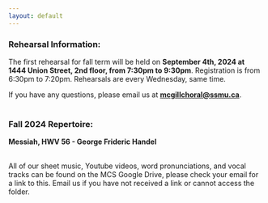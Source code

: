 ```yaml
---
layout: default
---
```


### Rehearsal Information:
The first rehearsal for fall term will be held on **September 4th, 2024 at 1444 Union Street, 2nd floor, from 7:30pm to 9:30pm**. Registration is from 6:30pm to 7:20pm. Rehearsals are every Wednesday, same time.

If you have any questions, please email us at **mcgillchoral@ssmu.ca**.
<br>
<br>

### Fall 2024 Repertoire:
**Messiah, HWV 56 - George Frideric Handel**


<br>
All of our sheet music, Youtube videos, word pronunciations, and vocal tracks can be found on the MCS Google Drive, please check your email for a link to this. Email us if you have not received a link or cannot access the folder.


